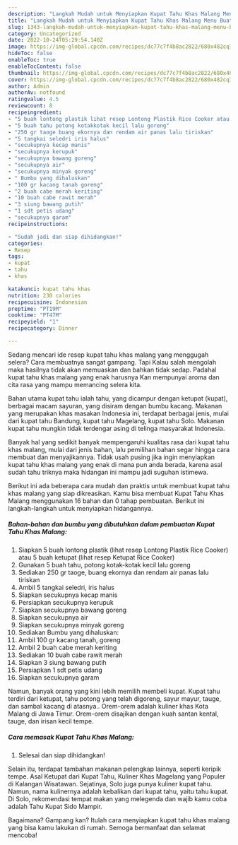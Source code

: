 ```yaml
---
description: "Langkah Mudah untuk Menyiapkan Kupat Tahu Khas Malang Menu Buat lebaran"
title: "Langkah Mudah untuk Menyiapkan Kupat Tahu Khas Malang Menu Buat lebaran"
slug: 1343-langkah-mudah-untuk-menyiapkan-kupat-tahu-khas-malang-menu-buat-lebaran
category: Uncategorized
date: 2022-10-24T05:29:54.140Z
image: https://img-global.cpcdn.com/recipes/dc77c7f4b8ac2822/680x482cq70/kupat-tahu-khas-malang-foto-resep-utama.jpg
hideToc: false
enableToc: true
enableTocContent: false
thumbnail: https://img-global.cpcdn.com/recipes/dc77c7f4b8ac2822/680x482cq70/kupat-tahu-khas-malang-foto-resep-utama.jpg
cover: https://img-global.cpcdn.com/recipes/dc77c7f4b8ac2822/680x482cq70/kupat-tahu-khas-malang-foto-resep-utama.jpg
author: Admin
authorAv: notfound
ratingvalue: 4.5
reviewcount: 8
recipeingredient:
- "5 buah lontong plastik lihat resep Lontong Plastik Rice Cooker atau 5 buah ketupat lihat resep Ketupat Rice Cooker"
- "5 buah tahu potong kotakkotak kecil lalu goreng"
- "250 gr taoge buang ekornya dan rendam air panas lalu tiriskan"
- "5 tangkai seledri iris halus"
- "secukupnya kecap manis"
- "secukupnya kerupuk"
- "secukupnya bawang goreng"
- "secukupnya air"
- "secukupnya minyak goreng"
- " Bumbu yang dihaluskan"
- "100 gr kacang tanah goreng"
- "2 buah cabe merah keriting"
- "10 buah cabe rawit merah"
- "3 siung bawang putih"
- "1 sdt petis udang"
- "secukupnya garam"
recipeinstructions:

- "Sudah jadi dan siap dihidangkan!"
categories:
- Resep
tags:
- kupat
- tahu
- khas

katakunci: kupat tahu khas 
nutrition: 230 calories
recipecuisine: Indonesian
preptime: "PT19M"
cooktime: "PT47M"
recipeyield: "1"
recipecategory: Dinner

---
```



Sedang mencari ide resep kupat tahu khas malang yang menggugah selera? Cara membuatnya sangat gampang. Tapi Kalau salah mengolah maka hasilnya tidak akan memuaskan dan bahkan tidak sedap. Padahal kupat tahu khas malang yang enak harusnya Kan mempunyai aroma dan cita rasa yang mampu memancing selera kita.


Bahan utama kupat tahu ialah tahu, yang dicampur dengan ketupat (kupat), berbagai macam sayuran, yang disiram dengan bumbu kacang. Makanan yang merupakan khas masakan Indonesia ini, terdapat berbagai jenis, mulai dari kupat tahu Bandung, kupat tahu Magelang, kupat tahu Solo. Makanan kupat tahu mungkin tidak terdengar asing di telinga masyarakat Indonesia.

Banyak hal yang sedikit banyak mempengaruhi kualitas rasa dari kupat tahu khas malang, mulai dari jenis bahan, lalu pemilihan bahan segar hingga cara membuat dan menyajikannya. Tidak usah pusing jika ingin menyiapkan kupat tahu khas malang yang enak di mana pun anda berada, karena asal sudah tahu triknya maka hidangan ini mampu jadi suguhan istimewa.


Berikut ini ada beberapa cara mudah dan praktis untuk membuat kupat tahu khas malang yang siap dikreasikan. Kamu bisa membuat Kupat Tahu Khas Malang menggunakan 16 bahan dan 0 tahap pembuatan. Berikut ini langkah-langkah untuk menyiapkan hidangannya.

<!--inarticleads1-->

##### Bahan-bahan dan bumbu yang dibutuhkan dalam pembuatan Kupat Tahu Khas Malang:

1. Siapkan 5 buah lontong plastik (lihat resep Lontong Plastik Rice Cooker) atau 5 buah ketupat (lihat resep Ketupat Rice Cooker)
1. Gunakan 5 buah tahu, potong kotak-kotak kecil lalu goreng
1. Sediakan 250 gr taoge, buang ekornya dan rendam air panas lalu tiriskan
1. Ambil 5 tangkai seledri, iris halus
1. Siapkan secukupnya kecap manis
1. Persiapkan secukupnya kerupuk
1. Siapkan secukupnya bawang goreng
1. Siapkan secukupnya air
1. Siapkan secukupnya minyak goreng
1. Sediakan  Bumbu yang dihaluskan:
1. Ambil 100 gr kacang tanah, goreng
1. Ambil 2 buah cabe merah keriting
1. Sediakan 10 buah cabe rawit merah
1. Siapkan 3 siung bawang putih
1. Persiapkan 1 sdt petis udang
1. Siapkan secukupnya garam


Namun, banyak orang yang kini lebih memilih membeli kupat. Kupat tahu terdiri dari ketupat, tahu potong yang telah digoreng, sayur mayur, tauge, dan sambal kacang di atasnya.. Orem-orem adalah kuliner khas Kota Malang di Jawa Timur. Orem-orem disajikan dengan kuah santan kental, tauge, dan irisan kecil tempe. 

<!--inarticleads2-->

##### Cara memasak Kupat Tahu Khas Malang:


1. Selesai dan siap dihidangkan!

Selain itu, terdapat tambahan makanan pelengkap lainnya, seperti keripik tempe. Asal Ketupat dari Kupat Tahu, Kuliner Khas Magelang yang Populer di Kalangan Wisatawan. Sejatinya, Solo juga punya kuliner kupat tahu. Namun, nama kulinernya adalah kebalikan dari kupat tahu, yaitu tahu kupat. Di Solo, rekomendasi tempat makan yang melegenda dan wajib kamu coba adalah Tahu Kupat Sido Mampir. 

Bagaimana? Gampang kan? Itulah cara menyiapkan kupat tahu khas malang yang bisa kamu lakukan di rumah. Semoga bermanfaat dan selamat mencoba!
